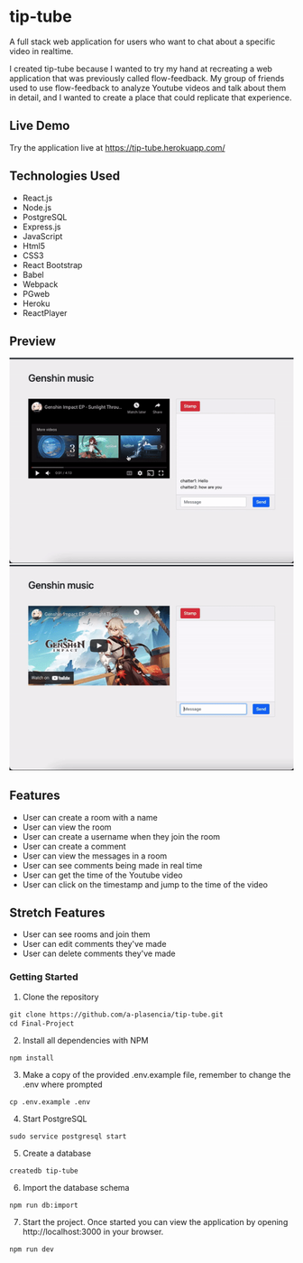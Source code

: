 # tip-tube

A full stack web application for users who want to chat about a specific video in realtime.

I created tip-tube because I wanted to try my hand at recreating a web application that was previously called flow-feedback.  My group of friends used to use flow-feedback to analyze Youtube videos and talk about them in detail, and I wanted to create a place that could replicate that experience.
## Live Demo

Try the application live at https://tip-tube.herokuapp.com/
## Technologies Used

- React.js
- Node.js
- PostgreSQL
- Express.js
- JavaScript
- Html5
- CSS3
- React Bootstrap
- Babel
- Webpack
- PGweb
- Heroku
- ReactPlayer

## Preview
![Timestamp](assets/tip-tube-timestamp.gif)
![Livechat](assets/tip-tube-livechat.gif)

## Features

- User can create a room with a name
- User can view the room
- User can create a username when they join the room
- User can create a comment
- User can view the messages in a room
- User can see comments being made in real time
- User can get the time of the Youtube video
- User can click on the timestamp and jump to the time of the video

## Stretch Features
- User can see rooms and join them
- User can edit comments they've made
- User can delete comments they've made

### Getting Started

1. Clone the repository
```shell
git clone https://github.com/a-plasencia/tip-tube.git
cd Final-Project
```

2. Install all dependencies with NPM
```shell
npm install
```

3. Make a copy of the provided .env.example file, remember to change the .env where prompted
```shell
cp .env.example .env
```

4. Start PostgreSQL
```shell
sudo service postgresql start
```

5. Create a database
```shell
createdb tip-tube
```

6. Import the database schema
```shell
npm run db:import
```

7. Start the project.  Once started you can view the application by opening http://localhost:3000 in your browser.
```shell
npm run dev
```
